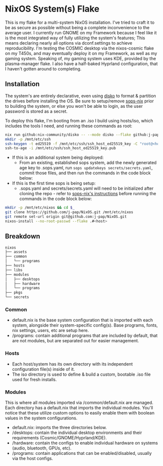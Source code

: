 # NixOS System(s) Flake

This is my flake for a multi-system NixOS installation. I've tried to craft it
to be as secure as possible without being a complete inconvenience to the
average user. I currently run GNOME on my Framework because I feel like it is
the most integrated way of fully utilizing the system's features; This means declaring
nearly all options via dconf.settings to achieve reproducibility. I'm testing the
COSMIC desktop via the nixos-cosmic flake on my T450s, and may eventually
deploy it on my Framework, as well as my gaming system. Speaking of, my
gaming system uses KDE, provided by the plasma-manager flake. I also have a
half-baked Hyprland configuration, that I haven't gotten around to completing.

## Installation

The system's are entirely declarative, even using [disko](https://github.com/nix-community/disko)
to format & partition the drives before installing the OS. Be sure to
setup/remove [sops-nix](https://github.com/Mic92/sops-nix) prior to building
the system, or else you won't be able to login, as the user password is stored
as a secret.

To deploy this flake, I'm booting from an .iso I build using hosts/iso, which
includes the tools I need, and running these commands as root:

```sh
nix run github:nix-community/disko -- --mode disko --flake github:j-pap/NixOS#<host>
mkdir -p /mnt/etc/ssh
ssh-keygen -t ed25519 -f /mnt/etc/ssh/ssh_host_ed25519_key -C "root@<host>"
ssh-to-age -i /mnt/etc/ssh/ssh_host_ed25519_key.pub
```

* If this is an additional system being deployed:
  * From an existing, established sops system, add the newly generated age
    key to .sops.yaml, run `sops updatekeys secrets/secrets.yaml`, commit those
    files, and then run the commands in the code block below:
* If this is the first time sops is being setup:
  * .sops.yaml and secrets/secrets.yaml will need to be initialized after
    cloning the repo - refer to
    [sops-nix's instructions](https://github.com/Mic92/sops-nix?tab=readme-ov-file#usage-example)
    before running the commands in the code block below:

```sh
mkdir -p /mnt/etc/nixos && cd $_
git clone https://github.com/j-pap/NixOS.git /mnt/etc/nixos
git remote set-url origin git@github.com:j-pap/NixOS.git
nixos-install --no-root-passwd --flake .#<host>
```

## Breakdown

```sh
nixos
├── assets
├── common
│   └── programs
├── hosts
├── libs
├── modules
│   ├── desktops
│   ├── hardware
│   └── programs
├── pkgs
└── secrets
```

### Common

* default.nix is the base system configuration that is imported with each
system, alongside their system-specific config(s). Base programs, fonts, nix settings,
users, etc are setup here.
* /programs: contain additional programs that are included by default, that
are not modules, but are separated out for easier management.

### Hosts

* Each host/system has its own directory with its independent configuration file(s)
inside of it.
* The iso directory is used to define & build a custom, bootable .iso file
used for fresh installs.

### Modules

This is where all modules imported via /common/default.nix are managed. Each directory
has a default.nix that imports the individual modules. You'll notice that these utilize
custom options to easily enable them with boolean values in the system configurations.

* default.nix: imports the three directories below.
* /desktops: contain the individual desktop environments and their requirements
(Cosmic/GNOME/Hyprland/KDE).
* /hardware: contain the configs to enable individual hardware on systems
(audio, bluetooth, GPUs, etc).
* /programs: contain applications that can be enabled/disabled, usually
via the host configs.
